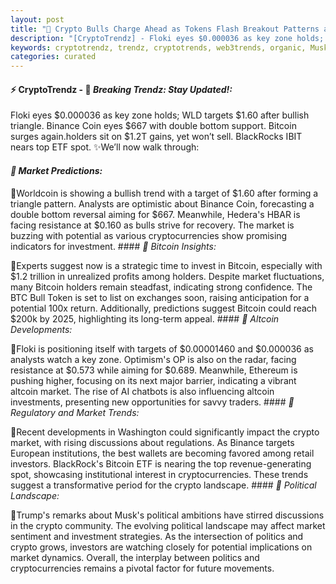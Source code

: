 ```yaml
---
layout: post
title: "🌅 Crypto Bulls Charge Ahead as Tokens Flash Breakout Patterns and Bold Targets"
description: "[CryptoTrendz] - Floki eyes $0.000036 as key zone holds; WLD targets $1.60 after bullish triangle. Binance Coin eyes $667 with double bottom support. Bitcoin surges again.holders sit on $1.2T gains, yet won’t sell. BlackRocks IBIT nears top ETF spot."
keywords: cryptotrendz, trendz, cryptotrends, web3trends, organic, Musk, Token, Bitcoin, Crypto, Binance, Stablecoins, Altcoins, UAE
categories: curated
---
```


#### ⚡ CryptoTrendz - 📌 *Breaking Trendz: Stay Updated!:*

Floki eyes $0.000036 as key zone holds; WLD targets $1.60 after bullish triangle. Binance Coin eyes $667 with double bottom support. Bitcoin surges again.holders sit on $1.2T gains, yet won’t sell. BlackRocks IBIT nears top ETF spot. ✨We’ll now walk through:


#### *🔖  Market Predictions:*  

🔹Worldcoin is showing a bullish trend with a target of $1.60 after forming a triangle pattern. Analysts are optimistic about Binance Coin, forecasting a double bottom reversal aiming for $667. Meanwhile, Hedera's HBAR is facing resistance at $0.160 as bulls strive for recovery. The market is buzzing with potential as various cryptocurrencies show promising indicators for investment. #### *🔖  Bitcoin Insights:*  

🔹Experts suggest now is a strategic time to invest in Bitcoin, especially with $1.2 trillion in unrealized profits among holders. Despite market fluctuations, many Bitcoin holders remain steadfast, indicating strong confidence. The BTC Bull Token is set to list on exchanges soon, raising anticipation for a potential 100x return. Additionally, predictions suggest Bitcoin could reach $200k by 2025, highlighting its long-term appeal. #### *🔖  Altcoin Developments:*  

🔹Floki is positioning itself with targets of $0.00001460 and $0.000036 as analysts watch a key zone. Optimism's OP is also on the radar, facing resistance at $0.573 while aiming for $0.689. Meanwhile, Ethereum is pushing higher, focusing on its next major barrier, indicating a vibrant altcoin market. The rise of AI chatbots is also influencing altcoin investments, presenting new opportunities for savvy traders. #### *🔖  Regulatory and Market Trends:*  

🔹Recent developments in Washington could significantly impact the crypto market, with rising discussions about regulations. As Binance targets European institutions, the best wallets are becoming favored among retail investors. BlackRock's Bitcoin ETF is nearing the top revenue-generating spot, showcasing institutional interest in cryptocurrencies. These trends suggest a transformative period for the crypto landscape. #### *🔖  Political Landscape:*  

🔹Trump's remarks about Musk's political ambitions have stirred discussions in the crypto community. The evolving political landscape may affect market sentiment and investment strategies. As the intersection of politics and crypto grows, investors are watching closely for potential implications on market dynamics. Overall, the interplay between politics and cryptocurrencies remains a pivotal factor for future movements.